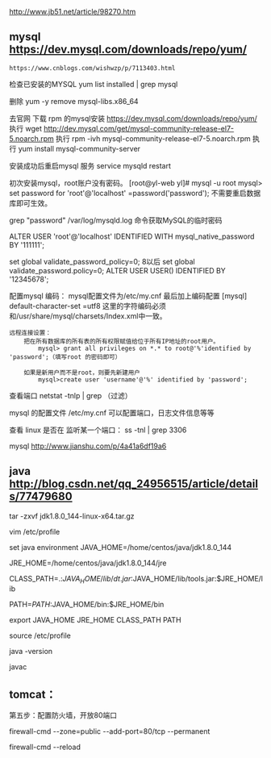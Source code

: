 
http://www.jb51.net/article/98270.htm

## mysql https://dev.mysql.com/downloads/repo/yum/
	https://www.cnblogs.com/wishwzp/p/7113403.html


检查已安装的MYSQL
	yum list installed | grep mysql

删除
	yum -y remove mysql-libs.x86_64

去官网 下载 rpm 的mysql安装
	https://dev.mysql.com/downloads/repo/yum/
		执行 wget http://dev.mysql.com/get/mysql-community-release-el7-5.noarch.rpm
		执行 rpm -ivh mysql-community-release-el7-5.noarch.rpm
		执行 yum install mysql-community-server

安装成功后重启mysql 服务
		service mysqld restart

初次安装mysql，root账户没有密码。
		[root@yl-web yl]# mysql -u root
		mysql> set password for 'root'@'localhost' =password('password');
		不需要重启数据库即可生效。

grep "password" /var/log/mysqld.log 命令获取MySQL的临时密码

ALTER USER 'root'@'localhost' IDENTIFIED WITH mysql_native_password BY '111111';

set global validate_password_policy=0;
8以后 set global validate_password.policy=0;
	ALTER USER USER() IDENTIFIED BY '12345678';

配置mysql
	编码：
		mysql配置文件为/etc/my.cnf
		最后加上编码配置
			[mysql]
			default-character-set =utf8
		这里的字符编码必须和/usr/share/mysql/charsets/Index.xml中一致。

	远程连接设置：
		把在所有数据库的所有表的所有权限赋值给位于所有IP地址的root用户。
			mysql> grant all privileges on *.* to root@'%'identified by 'password';（填写root 的密码即可）

		如果是新用户而不是root，则要先新建用户
			mysql>create user 'username'@'%' identified by 'password';

查看端口
	netstat -tnlp | grep （过滤）


mysql 的配置文件 /etc/my.cnf
		可以配置端口，日志文件信息等等


查看 linux 是否在 监听某一个端口：
	ss -tnl | grep 3306

mysql http://www.jianshu.com/p/4a41a6df19a6



## java http://blog.csdn.net/qq_24956515/article/details/77479680

tar -zxvf jdk1.8.0_144-linux-x64.tar.gz

vim /etc/profile

set java environment
JAVA_HOME=/home/centos/java/jdk1.8.0_144

JRE_HOME=/home/centos/java/jdk1.8.0_144/jre

CLASS_PATH=.:$JAVA_HOME/lib/dt.jar:$JAVA_HOME/lib/tools.jar:$JRE_HOME/lib

PATH=$PATH:$JAVA_HOME/bin:$JRE_HOME/bin

export JAVA_HOME JRE_HOME CLASS_PATH PATH

source /etc/profile

java -version

javac






## tomcat：

第五步：配置防火墙，开放80端口

firewall-cmd --zone=public --add-port=80/tcp --permanent

firewall-cmd --reload
